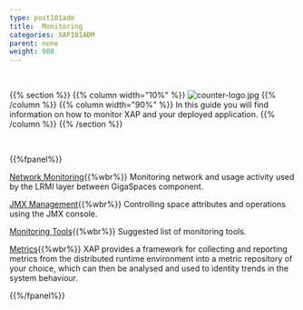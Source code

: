 ```yaml
---
type: post101adm
title:  Monitoring
categories: XAP101ADM
parent: none
weight: 900
---
```


<br>

{{% section %}}
 {{% column width="10%" %}}
 ![counter-logo.jpg](/attachment_files/subject/monitoring.png)
 {{% /column %}}
 {{% column width="90%" %}}
 In this guide you will find information on how to monitor XAP and your deployed application.
 {{% /column %}}
 {{% /section %}}

<br>

{{%fpanel%}}

[Network Monitoring](./monitoring-network-activity.html){{%wbr%}}
Monitoring network and usage activity used by the LRMI layer between GigaSpaces component.


[JMX Management](./space-jmx-management.html){{%wbr%}}
Controlling space attributes and operations using the JMX console.


[Monitoring Tools](./suggested-monitoring-tools.html){{%wbr%}}
Suggested list of monitoring tools.

[Metrics](./metrics-overview.html){{%wbr%}}
XAP provides a framework for collecting and reporting metrics from the distributed runtime environment into a metric repository of your choice, which can then be analysed and used to identity trends in the system behaviour.

{{%/fpanel%}}


